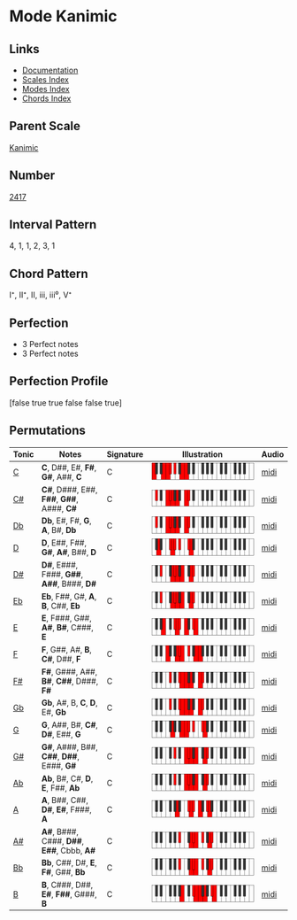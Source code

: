 # Mode Kanimic

## Links

- [Documentation](index.md)
- [Scales Index](Scales.md)
- [Modes Index](Modes.md)
- [Chords Index](Chords.md)

## Parent Scale

[Kanimic](ScaleKanimic.md)

## Number

[2417](https://ianring.com/musictheory/scales/2417)

## Interval Pattern

4, 1, 1, 2, 3, 1

## Chord Pattern

I⁺, II⁺, II, iii, iii⁰, V⁺

## Perfection

- 3 Perfect notes
- 3 Perfect notes

## Perfection Profile

[false true true false false true]

## Permutations

| Tonic | Notes | Signature | Illustration | Audio |
|-------|-------|-----------|--------------|-------|
| [C](ModeCNaturalKanimic.md) | **C**, D##, E#, **F#**, **G#**, A##, **C** | C | ![CNaturalKanimic](ModeCNaturalKanimic.png) | [midi](https://github.com/edipermadi/music/blob/main/docs/ModeCNaturalKanimic.mid?raw=true) |
| [C#](ModeCSharpKanimic.md) | **C#**, D###, E##, **F##**, **G##**, A###, **C#** | C | ![CSharpKanimic](ModeCSharpKanimic.png) | [midi](https://github.com/edipermadi/music/blob/main/docs/ModeCSharpKanimic.mid?raw=true) |
| [Db](ModeDFlatKanimic.md) | **Db**, E#, F#, **G**, **A**, B#, **Db** | C | ![DFlatKanimic](ModeDFlatKanimic.png) | [midi](https://github.com/edipermadi/music/blob/main/docs/ModeDFlatKanimic.mid?raw=true) |
| [D](ModeDNaturalKanimic.md) | **D**, E##, F##, **G#**, **A#**, B##, **D** | C | ![DNaturalKanimic](ModeDNaturalKanimic.png) | [midi](https://github.com/edipermadi/music/blob/main/docs/ModeDNaturalKanimic.mid?raw=true) |
| [D#](ModeDSharpKanimic.md) | **D#**, E###, F###, **G##**, **A##**, B###, **D#** | C | ![DSharpKanimic](ModeDSharpKanimic.png) | [midi](https://github.com/edipermadi/music/blob/main/docs/ModeDSharpKanimic.mid?raw=true) |
| [Eb](ModeEFlatKanimic.md) | **Eb**, F##, G#, **A**, **B**, C##, **Eb** | C | ![EFlatKanimic](ModeEFlatKanimic.png) | [midi](https://github.com/edipermadi/music/blob/main/docs/ModeEFlatKanimic.mid?raw=true) |
| [E](ModeENaturalKanimic.md) | **E**, F###, G##, **A#**, **B#**, C###, **E** | C | ![ENaturalKanimic](ModeENaturalKanimic.png) | [midi](https://github.com/edipermadi/music/blob/main/docs/ModeENaturalKanimic.mid?raw=true) |
| [F](ModeFNaturalKanimic.md) | **F**, G##, A#, **B**, **C#**, D##, **F** | C | ![FNaturalKanimic](ModeFNaturalKanimic.png) | [midi](https://github.com/edipermadi/music/blob/main/docs/ModeFNaturalKanimic.mid?raw=true) |
| [F#](ModeFSharpKanimic.md) | **F#**, G###, A##, **B#**, **C##**, D###, **F#** | C | ![FSharpKanimic](ModeFSharpKanimic.png) | [midi](https://github.com/edipermadi/music/blob/main/docs/ModeFSharpKanimic.mid?raw=true) |
| [Gb](ModeGFlatKanimic.md) | **Gb**, A#, B, **C**, **D**, E#, **Gb** | C | ![GFlatKanimic](ModeGFlatKanimic.png) | [midi](https://github.com/edipermadi/music/blob/main/docs/ModeGFlatKanimic.mid?raw=true) |
| [G](ModeGNaturalKanimic.md) | **G**, A##, B#, **C#**, **D#**, E##, **G** | C | ![GNaturalKanimic](ModeGNaturalKanimic.png) | [midi](https://github.com/edipermadi/music/blob/main/docs/ModeGNaturalKanimic.mid?raw=true) |
| [G#](ModeGSharpKanimic.md) | **G#**, A###, B##, **C##**, **D##**, E###, **G#** | C | ![GSharpKanimic](ModeGSharpKanimic.png) | [midi](https://github.com/edipermadi/music/blob/main/docs/ModeGSharpKanimic.mid?raw=true) |
| [Ab](ModeAFlatKanimic.md) | **Ab**, B#, C#, **D**, **E**, F##, **Ab** | C | ![AFlatKanimic](ModeAFlatKanimic.png) | [midi](https://github.com/edipermadi/music/blob/main/docs/ModeAFlatKanimic.mid?raw=true) |
| [A](ModeANaturalKanimic.md) | **A**, B##, C##, **D#**, **E#**, F###, **A** | C | ![ANaturalKanimic](ModeANaturalKanimic.png) | [midi](https://github.com/edipermadi/music/blob/main/docs/ModeANaturalKanimic.mid?raw=true) |
| [A#](ModeASharpKanimic.md) | **A#**, B###, C###, **D##**, **E##**, Cbbb, **A#** | C | ![ASharpKanimic](ModeASharpKanimic.png) | [midi](https://github.com/edipermadi/music/blob/main/docs/ModeASharpKanimic.mid?raw=true) |
| [Bb](ModeBFlatKanimic.md) | **Bb**, C##, D#, **E**, **F#**, G##, **Bb** | C | ![BFlatKanimic](ModeBFlatKanimic.png) | [midi](https://github.com/edipermadi/music/blob/main/docs/ModeBFlatKanimic.mid?raw=true) |
| [B](ModeBNaturalKanimic.md) | **B**, C###, D##, **E#**, **F##**, G###, **B** | C | ![BNaturalKanimic](ModeBNaturalKanimic.png) | [midi](https://github.com/edipermadi/music/blob/main/docs/ModeBNaturalKanimic.mid?raw=true) |
